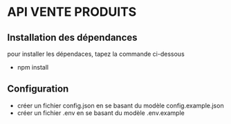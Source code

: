# API VENTE PRODUITS

## Installation des dépendances

pour installer les dépendaces, tapez la commande ci-dessous

* npm install

## Configuration

- créer un fichier config.json en se basant du modèle config.example.json
- créer un fichier .env en se basant du modèle .env.example